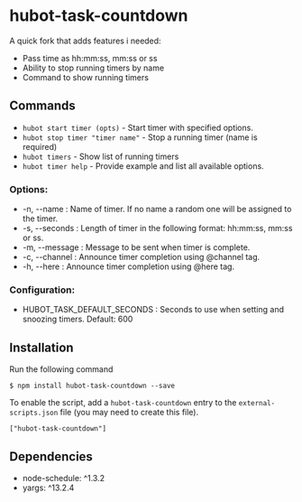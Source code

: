 # hubot-task-countdown

A quick fork that adds features i needed:

- Pass time as hh:mm:ss, mm:ss or ss
- Ability to stop running timers by name
- Command to show running timers

## Commands

- `hubot start timer (opts)` - Start timer with specified options.
- `hubot stop timer "timer name"` - Stop a running timer (name is required)
- `hubot timers` - Show list of running timers
- `hubot timer help` - Provide example and list all available options.

### Options:

- -n, --name : Name of timer. If no name a random one will be assigned to the timer.
- -s, --seconds : Length of timer in the following format: hh:mm:ss, mm:ss or ss.
- -m, --message : Message to be sent when timer is complete.
- -c, --channel : Announce timer completion using @channel tag.
- -h, --here : Announce timer completion using @here tag.

### Configuration:

- HUBOT_TASK_DEFAULT_SECONDS : Seconds to use when setting and snoozing timers. Default: 600

## Installation

Run the following command

    $ npm install hubot-task-countdown --save

To enable the script, add a `hubot-task-countdown` entry to the `external-scripts.json`
file (you may need to create this file).

    ["hubot-task-countdown"]

## Dependencies

- node-schedule: ^1.3.2
- yargs: ^13.2.4
